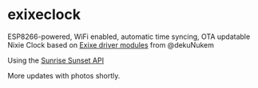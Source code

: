 # exixeclock
ESP8266-powered, WiFi enabled, automatic time syncing, OTA updatable Nixie Clock based on [Exixe driver modules](https://github.com/dekuNukem/exixe) from @dekuNukem

Using the [Sunrise Sunset API](https://sunrise-sunset.org/api)

More updates with photos shortly.
